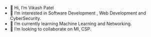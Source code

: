 - 👋 Hi, I’m Vikash Patel
- 👀 I’m interested in Software Development , Web Development and CyberSecurity.
- 🌱 I’m currently learning Machine Learning and Networking.
- 💞️ I’m looking to collaborate on Ml, CSP.


<!---
VikashPatel12345/VikashPatel12345 is a ✨ special ✨ repository because its `README.md` (this file) appears on your GitHub profile.
You can click the Preview link to take a look at your changes.
--->
